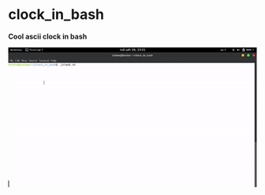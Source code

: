 # clock_in_bash
**Cool ascii clock in bash**

![](https://github.com/tsotne95/clock_in_bash/blob/master/image/clock.gif)

